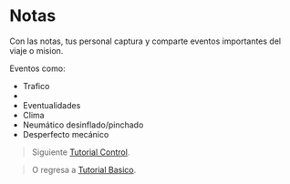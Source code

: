 # Notas

Con las notas, tus personal captura y comparte eventos importantes del viaje o mision. 

Eventos como:

 - Trafico
 - 
 - Eventualidades 
 - Clima
 - Neumático desinflado/pinchado
 - Desperfecto mecánico

> Siguiente [Tutorial Control](/v1/web-app/basico/notas.html).

> O regresa a [Tutorial Basico](/v1/web-app/basico/notas.html).
<!--stackedit_data:
eyJoaXN0b3J5IjpbLTE0NDMwMzg0MywxNDc5NzQyNzQ3XX0=
-->